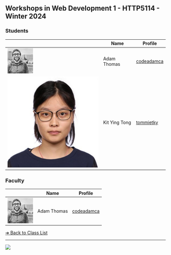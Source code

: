 <style>@import url("//readme.codeadam.ca/readme.css");</style>

## Workshops in Web Development 1 - HTTP5114 - Winter 2024

### Students

|                                       | Name          | Profile                          |
| ------------------------------------- | ------------- | -------------------------------- |
| ![Adam Thomas](images/codeadamca.png) | Adam Thomas   | [codeadamca](faculty/codeadamca) |
| ![TommieTKY](images/tommietky.jpg)    | Kit Ying Tong | [tommietky](students/tommietky)  |

### Faculty

|                                       | Name        | Profile                          |
| ------------------------------------- | ----------- | -------------------------------- |
| ![Adam Thomas](images/codeadamca.png) | Adam Thomas | [codeadamca](faculty/codeadamca) |

[&#10132; Back to Class List](/)

---

<a href="https://brickmmo.com">
<img src="https://brickmmo.com/images/brickmmo-logo-horizontal.jpg" width="100">
</a>
